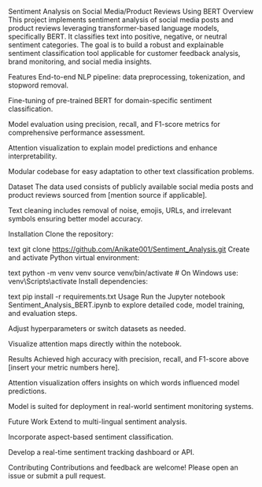 Sentiment Analysis on Social Media/Product Reviews Using BERT
Overview
This project implements sentiment analysis of social media posts and product reviews leveraging transformer-based language models, specifically BERT. It classifies text into positive, negative, or neutral sentiment categories. The goal is to build a robust and explainable sentiment classification tool applicable for customer feedback analysis, brand monitoring, and social media insights.

Features
End-to-end NLP pipeline: data preprocessing, tokenization, and stopword removal.

Fine-tuning of pre-trained BERT for domain-specific sentiment classification.

Model evaluation using precision, recall, and F1-score metrics for comprehensive performance assessment.

Attention visualization to explain model predictions and enhance interpretability.

Modular codebase for easy adaptation to other text classification problems.

Dataset
The data used consists of publicly available social media posts and product reviews sourced from [mention source if applicable].

Text cleaning includes removal of noise, emojis, URLs, and irrelevant symbols ensuring better model accuracy.

Installation
Clone the repository:

text
git clone https://github.com/Anikate001/Sentiment_Analysis.git
Create and activate Python virtual environment:

text
python -m venv venv
source venv/bin/activate  # On Windows use: venv\Scripts\activate
Install dependencies:

text
pip install -r requirements.txt
Usage
Run the Jupyter notebook Sentiment_Analysis_BERT.ipynb to explore detailed code, model training, and evaluation steps.

Adjust hyperparameters or switch datasets as needed.

Visualize attention maps directly within the notebook.

Results
Achieved high accuracy with precision, recall, and F1-score above [insert your metric numbers here].

Attention visualization offers insights on which words influenced model predictions.

Model is suited for deployment in real-world sentiment monitoring systems.

Future Work
Extend to multi-lingual sentiment analysis.

Incorporate aspect-based sentiment classification.

Develop a real-time sentiment tracking dashboard or API.

Contributing
Contributions and feedback are welcome! Please open an issue or submit a pull request.
